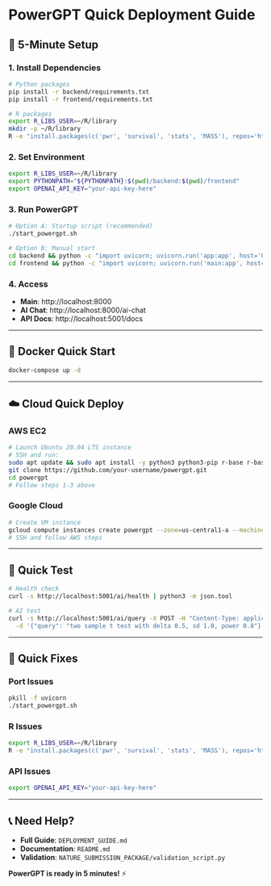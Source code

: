 # PowerGPT Quick Deployment Guide

## 🚀 **5-Minute Setup**

### **1. Install Dependencies**
```bash
# Python packages
pip install -r backend/requirements.txt
pip install -r frontend/requirements.txt

# R packages
export R_LIBS_USER=~/R/library
mkdir -p ~/R/library
R -e "install.packages(c('pwr', 'survival', 'stats', 'MASS'), repos='https://cran.rstudio.com/', dependencies=TRUE, lib='~/R/library')"
```

### **2. Set Environment**
```bash
export R_LIBS_USER=~/R/library
export PYTHONPATH="${PYTHONPATH}:$(pwd)/backend:$(pwd)/frontend"
export OPENAI_API_KEY="your-api-key-here"
```

### **3. Run PowerGPT**
```bash
# Option A: Startup script (recommended)
./start_powergpt.sh

# Option B: Manual start
cd backend && python -c "import uvicorn; uvicorn.run('app:app', host='0.0.0.0', port=5001)" &
cd frontend && python -c "import uvicorn; uvicorn.run('main:app', host='0.0.0.0', port=8000)" &
```

### **4. Access**
- **Main**: http://localhost:8000
- **AI Chat**: http://localhost:8000/ai-chat
- **API Docs**: http://localhost:5001/docs

---

## 🐳 **Docker Quick Start**
```bash
docker-compose up -d
```

---

## ☁️ **Cloud Quick Deploy**

### **AWS EC2**
```bash
# Launch Ubuntu 20.04 LTS instance
# SSH and run:
sudo apt update && sudo apt install -y python3 python3-pip r-base r-base-dev nginx
git clone https://github.com/your-username/powergpt.git
cd powergpt
# Follow steps 1-3 above
```

### **Google Cloud**
```bash
# Create VM instance
gcloud compute instances create powergpt --zone=us-central1-a --machine-type=e2-medium --image-family=ubuntu-2004-lts
# SSH and follow AWS steps
```

---

## 🧪 **Quick Test**
```bash
# Health check
curl -s http://localhost:5001/ai/health | python3 -m json.tool

# AI test
curl -s http://localhost:5001/ai/query -X POST -H "Content-Type: application/json" \
  -d '{"query": "two sample t test with delta 0.5, sd 1.0, power 0.8"}' | python3 -m json.tool
```

---

## 🚨 **Quick Fixes**

### **Port Issues**
```bash
pkill -f uvicorn
./start_powergpt.sh
```

### **R Issues**
```bash
export R_LIBS_USER=~/R/library
R -e "install.packages(c('pwr', 'survival', 'stats', 'MASS'), repos='https://cran.rstudio.com/', dependencies=TRUE, lib='~/R/library')"
```

### **API Issues**
```bash
export OPENAI_API_KEY="your-api-key-here"
```

---

## 📞 **Need Help?**
- **Full Guide**: `DEPLOYMENT_GUIDE.md`
- **Documentation**: `README.md`
- **Validation**: `NATURE_SUBMISSION_PACKAGE/validation_script.py`

**PowerGPT is ready in 5 minutes!** ⚡ 
